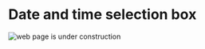 # Date and time selection box

![web page is under construction](https://docimages.blob.core.chinacloudapi.cn/images/commingsoon20210514.jpg)
